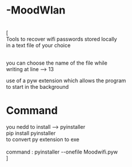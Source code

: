 # -MoodWlan
<br />
[<br />
Tools to recover wifi passwords stored locally <br />
in a text file of your choice <br />
<br />

you can choose the name of the file while <br />
writing at line --> 13 <br />

use of a pyw extension which allows the program <br /> 
to start in the background 

# Command

you nedd to install --> pyinstaller
<br />
    pip install pyinstaller 
<br />
to convert py extension to exe <br />
<br />
command : pyinstaller --onefile Moodwifi.pyw
<br />
]
